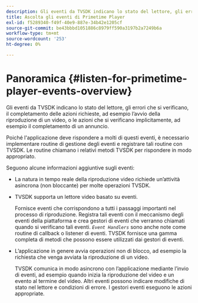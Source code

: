 ```yaml
---
description: Gli eventi da TVSDK indicano lo stato del lettore, gli errori che si verificano, il completamento delle azioni richieste, ad esempio l’avvio della riproduzione di un video, o le azioni che si verificano implicitamente, ad esempio il completamento di un annuncio.
title: Ascolta gli eventi di Primetime Player
exl-id: f5289340-f49f-40e9-887e-34b42e1205cf
source-git-commit: be43bbbd1051886c8979ff590a3197b2a7249b6a
workflow-type: tm+mt
source-wordcount: '253'
ht-degree: 0%

---
```


# Panoramica {#listen-for-primetime-player-events-overview}

Gli eventi da TVSDK indicano lo stato del lettore, gli errori che si verificano, il completamento delle azioni richieste, ad esempio l’avvio della riproduzione di un video, o le azioni che si verificano implicitamente, ad esempio il completamento di un annuncio.

Poiché l&#39;applicazione deve rispondere a molti di questi eventi, è necessario implementare routine di gestione degli eventi e registrare tali routine con TVSDK. Le routine chiamano i relativi metodi TVSDK per rispondere in modo appropriato.

Seguono alcune informazioni aggiuntive sugli eventi:

* La natura in tempo reale della riproduzione video richiede un’attività asincrona (non bloccante) per molte operazioni TVSDK.
* TVSDK supporta un lettore video basato su eventi.

   Fornisce eventi che corrispondono a tutti i passaggi importanti nel processo di riproduzione. Registra tali eventi con il meccanismo degli eventi della piattaforma e crea gestori di eventi che verranno chiamati quando si verificano tali eventi. *`Event Handlers`* sono anche note come routine di callback o listener di eventi. TVSDK fornisce una gamma completa di metodi che possono essere utilizzati dai gestori di eventi.
* L’applicazione in genere avvia operazioni non di blocco, ad esempio la richiesta che venga avviata la riproduzione di un video.

   TVSDK comunica in modo asincrono con l’applicazione mediante l’invio di eventi, ad esempio quando inizia la riproduzione del video e un evento al termine del video. Altri eventi possono indicare modifiche di stato nel lettore e condizioni di errore. I gestori eventi eseguono le azioni appropriate.
